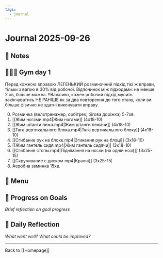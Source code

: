 ```yaml
---
tags:
  - journal
---
```

# Journal 2025-09-26

## 📝 Notes

## 🏋🏼‍♂️ Gym day 1

Перед кожною вправою ЛЕГЕНЬКИЙ розминочний підхід тієї ж вправи, тільки з вагою в 30% від робочої.
Відпочинок між підходами: не менше 2 хв, більше можна.
‼️Важливо, кожен робочий підхід мусить закінчуватись НЕ РАНІШЕ як за два повторення до того стану, коли ви більше фізично не здатні виконувати вправу.

0. Розминка (велотренажер, орбітрек, бігова доріжка) 5-7хв.
1. [[Жим ногами.mp4|Жим ногами]] (4х18-10)
2. [[Жим штанги лежа.mp4|Жим штанги лежачи]] (4х18-10)
3. [[Тага вертикального блока.mp4|Тяга вертикального блоку]] (4х18-10)
4. [[Сгибание рук на блоке.mp4|Згинання рук на блоці]] (3х18-10)
5. [[Жим гантель сидя.mp4|Жим гантель сидячи]] (3х18-10)
6. [[Сгибание стопы.mp4|Піднімання на носки (на одній нозі)]] (3х25-15)
7. [[Скручивание с диском.mp4|Кранчі]] (3х25-15)
8. Аеробна заминка 15хв.
  

## 🍲 Menu



## 🔄 Progress on Goals
*Brief reflection on goal progress*

## 💭 Daily Reflection
*What went well? What could be improved?*

---
Back to [[Homepage]]
